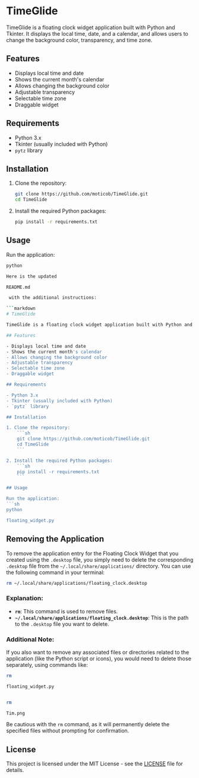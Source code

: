 # TimeGlide

TimeGlide is a floating clock widget application built with Python and Tkinter. It displays the local time, date, and a calendar, and allows users to change the background color, transparency, and time zone.

## Features

- Displays local time and date
- Shows the current month's calendar
- Allows changing the background color
- Adjustable transparency
- Selectable time zone
- Draggable widget

## Requirements

- Python 3.x
- Tkinter (usually included with Python)
- `pytz` library

## Installation

1. Clone the repository:
    ```sh
    git clone https://github.com/moticob/TimeGlide.git
    cd TimeGlide
    ```

2. Install the required Python packages:
    ```sh
    pip install -r requirements.txt
    ```

## Usage

Run the application:
```sh
python 

Here is the updated 

README.md

 with the additional instructions:

```markdown
# TimeGlide

TimeGlide is a floating clock widget application built with Python and Tkinter. It displays the local time, date, and a calendar, and allows users to change the background color, transparency, and time zone.

## Features

- Displays local time and date
- Shows the current month's calendar
- Allows changing the background color
- Adjustable transparency
- Selectable time zone
- Draggable widget

## Requirements

- Python 3.x
- Tkinter (usually included with Python)
- `pytz` library

## Installation

1. Clone the repository:
    ```sh
    git clone https://github.com/moticob/TimeGlide.git
    cd TimeGlide
    ```

2. Install the required Python packages:
    ```sh
    pip install -r requirements.txt
    ```

## Usage

Run the application:
```sh
python 

floating_widget.py


```

## Removing the Application

To remove the application entry for the Floating Clock Widget that you created using the `.desktop` file, you simply need to delete the corresponding `.desktop` file from the `~/.local/share/applications/` directory. You can use the following command in your terminal:

```bash
rm ~/.local/share/applications/floating_clock.desktop
```

### Explanation:
- **`rm`**: This command is used to remove files.
- **`~/.local/share/applications/floating_clock.desktop`**: This is the path to the `.desktop` file you want to delete.

### Additional Note:
If you also want to remove any associated files or directories related to the application (like the Python script or icons), you would need to delete those separately, using commands like:

```bash
rm 

floating_widget.py


rm 

Tim.png


```

Be cautious with the `rm` command, as it will permanently delete the specified files without prompting for confirmation.

## License

This project is licensed under the MIT License - see the [LICENSE](LICENSE) file for details.
```